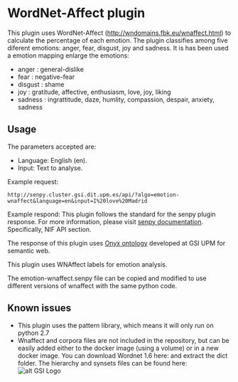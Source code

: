 # WordNet-Affect plugin

This plugin uses WordNet-Affect (http://wndomains.fbk.eu/wnaffect.html) to calculate the percentage of each emotion. The plugin classifies among five diferent emotions: anger, fear, disgust, joy and sadness. It is has been used a emotion mapping enlarge the emotions:

- anger : general-dislike
- fear : negative-fear
- disgust : shame
- joy : gratitude, affective, enthusiasm, love, joy, liking
- sadness : ingrattitude, daze, humlity, compassion, despair, anxiety, sadness

## Usage

The parameters accepted are:

- Language: English (en).
- Input: Text to analyse.

Example request: 
```
http://senpy.cluster.gsi.dit.upm.es/api/?algo=emotion-wnaffect&language=en&input=I%20love%20Madrid
```

Example respond: This plugin follows the standard for the senpy plugin response. For more information, please visit [senpy documentation](http://senpy.readthedocs.io). Specifically, NIF API section. 


The response of this plugin uses [Onyx ontology](https://www.gsi.dit.upm.es/ontologies/onyx/) developed at GSI UPM for semantic web.

This plugin uses WNAffect labels for emotion analysis.

The emotion-wnaffect.senpy file can be copied and modified to use different versions of wnaffect with the same python code.


## Known issues

-  This plugin uses the pattern library, which means it will only run on python 2.7
-  Wnaffect and corpora files are not included in the repository, but can be easily added either to the docker image (using a volume) or in a new docker image. 
You can download Wordnet 1.6 here: [](http://wordnetcode.princeton.edu/1.6/wn16.unix.tar.gz) and extract the dict folder. 
The hierarchy and synsets files can be found here: [](https://github.com/larsmans/wordnet-domains-sentiwords/tree/master/wn-domains/wn-affect-1.1)
![alt GSI Logo][logoGSI]

[logoGSI]: http://www.gsi.dit.upm.es/images/stories/logos/gsi.png "GSI Logo"
